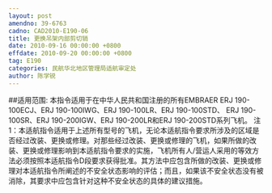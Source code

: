 ```yaml
---
layout: post
amendno: 39-6763
cadno: CAD2010-E190-06
title: 更换吊架内部剪切销
date: 2010-09-16 00:00:00 +0800
effdate: 2010-09-20 00:00:00 +0800
tag: E190
categories: 民航华北地区管理局适航审定处
author: 陈学锐
---
```


##适用范围:
本指令适用于在中华人民共和国注册的所有EMBRAER ERJ 190-100ECJ、ERJ 190-100IWG、ERJ 190-100LR、ERJ 190-100STD、 ERJ 190-100SR、ERJ 190-200IGW、ERJ 190-200LR和ERJ 190-200STD系列飞机。
注1：本适航指令适用于上述所有型号的飞机，无论本适航指令要求所涉及的区域是否经过改装、更换或修理。对那些经过改装、更换或修理的飞机，如果所做的改装、更换或修理影响到本适航指令要求的实施，飞机所有人/营运人采用的等效方法必须按照本适航指令D段要求获得批准。其方法中应包含所做的改装、更换或修理对本适航指令所阐述的不安全状态影响的评估；而且，如果该不安全状态没有被消除，其要求中应包含针对这种不安全状态的具体的建议措施。

